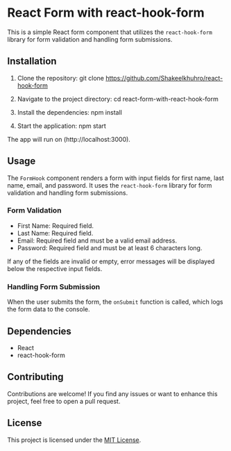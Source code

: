 # React Form with react-hook-form

This is a simple React form component that utilizes the `react-hook-form` library for form validation and handling form submissions.

## Installation

1. Clone the repository:
    git clone https://github.com/Shakeelkhuhro/react-hook-form

2. Navigate to the project directory:
    cd react-form-with-react-hook-form
3. Install the dependencies:
    npm install
4. Start the application:
    npm start

The app will run on (http://localhost:3000).

## Usage

The `FormHook` component renders a form with input fields for first name, last name, email, and password. It uses the `react-hook-form` library for form validation and handling form submissions.

### Form Validation

- First Name: Required field.
- Last Name: Required field.
- Email: Required field and must be a valid email address.
- Password: Required field and must be at least 6 characters long.

If any of the fields are invalid or empty, error messages will be displayed below the respective input fields.

### Handling Form Submission

When the user submits the form, the `onSubmit` function is called, which logs the form data to the console.

## Dependencies

- React
- react-hook-form

## Contributing

Contributions are welcome! If you find any issues or want to enhance this project, feel free to open a pull request.

## License

This project is licensed under the [MIT License](LICENSE).
